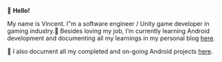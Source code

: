 👋 **Hello!**

My name is Vincent. I"m a software engineer / Unity game developer in gaming industry.🌱 Besides loving my job, I’m currently learning Android development and documenting all my learnings in my personal blog [here](https://vtsen.hashnode.dev/).

💞️ I also document all my completed and on-going Android projects [here](https://vtsen.hashnode.dev/projects).

<!---
vinchamp77/vinchamp77 is a ✨ special ✨ repository because its `README.md` (this file) appears on your GitHub profile.
You can click the Preview link to take a look at your changes.
- 👋 Hi, I’m @vinchamp77
- 👀 I’m interested in ...
- 🌱 I’m currently learning ...
- 💞️ I’m looking to collaborate on ...
- 📫 How to reach me ...
--->
